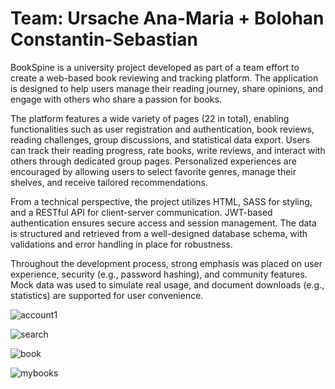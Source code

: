 # Team: Ursache Ana-Maria + Bolohan Constantin-Sebastian

BookSpine is a university project developed as part of a team effort to create a web-based book reviewing and tracking platform. The application is designed to help users manage their reading journey, share opinions, and engage with others who share a passion for books.

The platform features a wide variety of pages (22 in total), enabling functionalities such as user registration and authentication, book reviews, reading challenges, group discussions, and statistical data export. Users can track their reading progress, rate books, write reviews, and interact with others through dedicated group pages. Personalized experiences are encouraged by allowing users to select favorite genres, manage their shelves, and receive tailored recommendations.

From a technical perspective, the project utilizes HTML, SASS for styling, and a RESTful API for client-server communication. JWT-based authentication ensures secure access and session management. The data is structured and retrieved from a well-designed database schema, with validations and error handling in place for robustness.

Throughout the development process, strong emphasis was placed on user experience, security (e.g., password hashing), and community features. Mock data was used to simulate real usage, and document downloads (e.g., statistics) are supported for user convenience.

![account1](https://github.com/user-attachments/assets/a2916a1e-8dee-4bca-8c9b-0871a5376710)

![search](https://github.com/user-attachments/assets/0b1959fd-934f-4050-8451-d30473dfdf4b)

![book](https://github.com/user-attachments/assets/023c1c26-7db0-4347-b303-77f77b3c2915)

![mybooks](https://github.com/user-attachments/assets/cd60b491-9c1f-4569-a53b-7f32d16b9a21)
